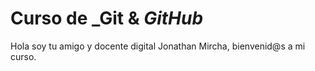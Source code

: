 # Curso de _Git & _GitHub_

Hola soy tu amigo y docente digital Jonathan Mircha, bienvenid@s a mi curso.